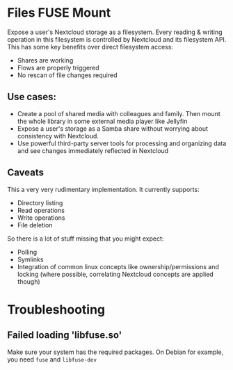 # Files FUSE Mount

Expose a user's Nextcloud storage as a filesystem. Every reading & writing operation in this filesystem is controlled by Nextcloud and its filesystem API.
This has some key benefits over direct filesystem access:

* Shares are working
* Flows are properly triggered
* No rescan of file changes required

## Use cases:
* Create a pool of shared media with colleagues and family. Then mount the whole library in some external media player like Jellyfin
* Expose a user's storage as a Samba share without worrying about consistency with Nextcloud. 
* Use powerful third-party server tools for processing and organizing data and see changes immediately reflected  in Nextcloud

## Caveats
This a very very rudimentary implementation. It currently supports:
* Directory listing
* Read operations
* Write operations
* File deletion

So there is a lot of stuff missing that you might expect:
* Polling
* Symlinks
* Integration of common linux concepts like ownership/permissions and locking (where possible, correlating Nextcloud concepts are applied though)

# Troubleshooting
## Failed loading 'libfuse.so'
Make sure your system has the required packages. On Debian for example, you need `fuse` and `libfuse-dev`
